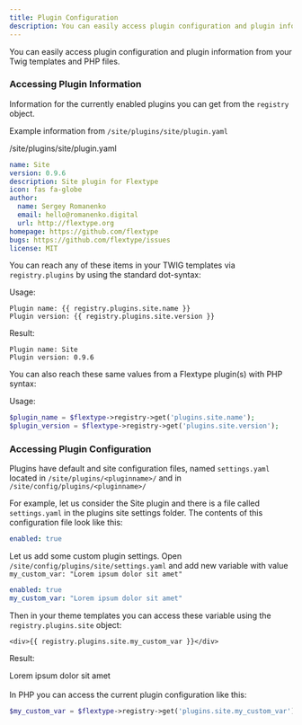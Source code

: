 ```yaml
---
title: Plugin Configuration
description: You can easily access plugin configuration and plugin information from your Twig templates and PHP files.
---
```


You can easily access plugin configuration and plugin information from your Twig templates and PHP files.

### Accessing Plugin Information

Information for the currently enabled plugins you can get from the `registry` object.

Example information from `/site/plugins/site/plugin.yaml`

<div class="file-header"><i class="far fa-file-alt"></i> /site/plugins/site/plugin.yaml</div>

```yaml
name: Site
version: 0.9.6
description: Site plugin for Flextype
icon: fas fa-globe
author:
  name: Sergey Romanenko
  email: hello@romanenko.digital
  url: http://flextype.org
homepage: https://github.com/flextype
bugs: https://github.com/flextype/issues
license: MIT

```

You can reach any of these items in your TWIG templates via `registry.plugins` by using the standard dot-syntax:

Usage:

```twig
Plugin name: {{ registry.plugins.site.name }}
Plugin version: {{ registry.plugins.site.version }}
```

Result:

```twig
Plugin name: Site
Plugin version: 0.9.6
```

You can also reach these same values from a Flextype plugin(s) with PHP syntax:

Usage:

```php
$plugin_name = $flextype->registry->get('plugins.site.name');
$plugin_version = $flextype->registry->get('plugins.site.version');
```

### Accessing Plugin Configuration

Plugins have default and site configuration files, named `settings.yaml` located in `/site/plugins/<pluginname>/` and in `/site/config/plugins/<pluginname>/`

For example, let us consider the Site plugin and there is a file called `settings.yaml` in the plugins site settings folder. The contents of this configuration file look like this:

```yaml
enabled: true
```

Let us add some custom plugin settings. Open `/site/config/plugins/site/settings.yaml` and add new variable with value `my_custom_var: "Lorem ipsum dolor sit amet"`

```yaml
enabled: true
my_custom_var: "Lorem ipsum dolor sit amet"
```

Then in your theme templates you can access these variable using the `registry.plugins.site` object:

```twig
<div>{{ registry.plugins.site.my_custom_var }}</div>
```

Result:

<div>Lorem ipsum dolor sit amet</div>

<br>
In PHP you can access the current plugin configuration like this:

```php
$my_custom_var = $flextype->registry->get('plugins.site.my_custom_var');
```

